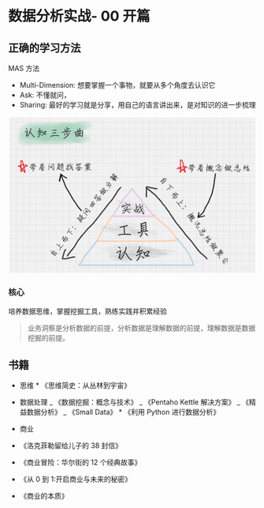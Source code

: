 # 数据分析实战- 00 开篇

## 正确的学习方法

MAS 方法

- Multi-Dimension: 想要掌握一个事物，就要从多个角度去认识它
- Ask: 不懂就问，
- Sharing: 最好的学习就是分享，用自己的语言讲出来，是对知识的进一步梳理

![Screen Shot 2019-09-02 at 7.18.34 PM](./images/Screenshot-05.png)

### 核心

培养数据思维，掌握挖掘工具，熟练实践并积累经验

> 业务洞察是分析数据的前提，分析数据是理解数据的前提，理解数据是数据挖掘的前提。

## 书籍

- 思维 \* 《思维简史：从丛林到宇宙》
- 数据处理
  _ 《数据挖掘：概念与技术》
  _ 《Pentaho Kettle 解决方案》
  _ 《精益数据分析》
  _ 《Small Data》 \* 《利用 Python 进行数据分析》

- 商业
- 《洛克菲勒留给儿子的 38 封信》
- 《商业冒险：华尔街的 12 个经典故事》
- 《从 0 到 1:开启商业与未来的秘密》
- 《商业的本质》
